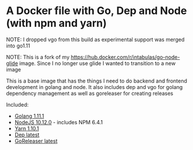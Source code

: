 # A Docker file with Go, Dep and Node (with npm and yarn)

NOTE: I dropped vgo from this build as experimental support was merged into go1.11

NOTE: This is a fork of my https://hub.docker.com/r/intabulas/go-node-glide image. Since I no longer use glide I wanted to transition to a new image

This is a base image that has the things I need to do backend and frontend development in golang and node. It also includes dep and vgo for golang dependency management as well as goreleaser for creating releases

Included:

- [Golang 1.11.1](https://golang.org/)
- [NodeJS 10.12.0](https://nodejs.org/en/) - includes NPM 6.4.1
- [Yarn 1.10.1](https://yarnpkg.com/)
- [Dep latest](https://github.com/golang/dep)
- [GoReleaser latest](https://goreleaser.com/)
